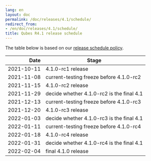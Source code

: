 ```yaml
---
lang: en
layout: doc
permalink: /doc/releases/4.1/schedule/
redirect_from:
- /en/doc/releases/4.1/schedule/
title: Qubes R4.1 release schedule
---
```


The table below is based on our [release schedule
policy](/doc/version-scheme/#release-schedule).

|  Date      | Stage                                     |
| ----------:| ----------------------------------------- |
| 2021-10-11 | 4.1.0-rc1 release                         |
| 2021-11-08 | current-testing freeze before 4.1.0-rc2   |
| 2021-11-15 | 4.1.0-rc2 release                         |
| 2021-11-29 | decide whether 4.1.0-rc2 is the final 4.1 |
| 2021-12-13 | current-testing freeze before 4.1.0-rc3   |
| 2021-12-20 | 4.1.0-rc3 release                         |
| 2022-01-03 | decide whether 4.1.0-rc3 is the final 4.1 |
| 2022-01-11 | current-testing freeze before 4.1.0-rc4   |
| 2022-01-18 | 4.1.0-rc4 release                         |
| 2022-01-31 | decide whether 4.1.0-rc4 is the final 4.1 |
| 2022-02-04 | final 4.1.0 release                       |
